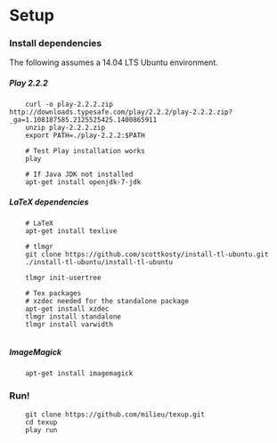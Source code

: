 # Setup
### Install dependencies

The following assumes a 14.04 LTS Ubuntu environment.

##### Play 2.2.2
```
    curl -o play-2.2.2.zip http://downloads.typesafe.com/play/2.2.2/play-2.2.2.zip?_ga=1.108187585.2125525425.1400865911
    unzip play-2.2.2.zip
    export PATH=./play-2.2.2:$PATH
   
    # Test Play installation works
    play
   
    # If Java JDK not installed
    apt-get install openjdk-7-jdk
```

##### LaTeX dependencies
```
    # LaTeX
    apt-get install texlive
  
    # tlmgr
    git clone https://github.com/scottkosty/install-tl-ubuntu.git
    ./install-tl-ubuntu/install-tl-ubuntu
  
    tlmgr init-usertree
  
    # Tex packages
    # xzdec needed for the standalone package
    apt-get install xzdec
    tlmgr install standalone
    tlmgr install varwidth
  
```

##### ImageMagick
```
    apt-get install imagemagick 
```

### Run!
```
    git clone https://github.com/milieu/texup.git
    cd texup
    play run
```
